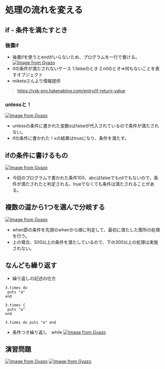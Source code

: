 # 処理の流れを変える
## if - 条件を満たすとき
### 後置if
  -  後置ifを使うとendがいらないため、プログラムを一行で書ける。
    [![Image from Gyazo](https://i.gyazo.com/c8c5833ead8afc2e5e7c7d7b116d6e7c.png)](https://gyazo.com/c8c5833ead8afc2e5e7c7d7b116d6e7c)
  - ifの条件が満たされないケース
    1.falseのとき
    2.nilのとき=>何もないことを表すオブジェクト
  - miketaさんより情報提供  
  > https://ysk-pro.hatenablog.com/entry/if-return-value

### unlessと！  
[![Image from Gyazo](https://i.gyazo.com/08dddb84a58de21580675c0af0dfaa73.png)](https://gyazo.com/08dddb84a58de21580675c0af0dfaa73) 
- unlessの条件に書かれた変数xはfalseが代入されているので条件が満たされない。
- ifの条件に書かれた！xの結果はtrueになり、条件を満たす。

## ifの条件に書けるもの
[![Image from Gyazo](https://i.gyazo.com/0cdb8aac2e45e56aaaf688e644aaf199.png)](https://gyazo.com/0cdb8aac2e45e56aaaf688e644aaf199)
- 今回のプログラムで書かれた条件100、abcはfalseでもnilでもないので、条件が満たされたと判定される。trueでなくても条件は満たされることがある。

## 複数の道から1つを選んで分岐する
[![Image from Gyazo](https://i.gyazo.com/c3d76c9a3d10e864c3e3ad014feea9e1.png)](https://gyazo.com/c3d76c9a3d10e864c3e3ad014feea9e1)
- when節の条件を先頭のwhenから順に判定して、最初に満たした箇所の処理を行う。
- 上の場合、500以上の条件を満たしているので、下の300以上の処理は実施されない。

## なんども繰り返す
- 繰り返しの記述の仕方
```
3.times do
 puts "a"
end

3.times {
 puts "a"
end

3.times do puts "a" end
```
- 条件つき繰り返し　while
[![Image from Gyazo](https://i.gyazo.com/214eb9078fe9bcf8c7b2b780cbfd807c.png)](https://gyazo.com/214eb9078fe9bcf8c7b2b780cbfd807c)

## 演習問題
[![Image from Gyazo](https://i.gyazo.com/10305f11ace303c25cac677db168afc6.png)](https://gyazo.com/10305f11ace303c25cac677db168afc6)
[![Image from Gyazo](https://i.gyazo.com/93c8d3fafbd092f7f9bbd40ac70a2fa6.png)](https://gyazo.com/93c8d3fafbd092f7f9bbd40ac70a2fa6)
